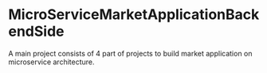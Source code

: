 # MicroServiceMarketApplicationBackendSide
A main project consists of 4 part of projects to build market application on microservice architecture.
